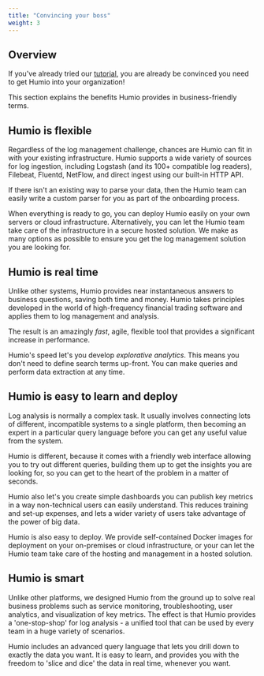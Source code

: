 ```yaml
---
title: "Convincing your boss"
weight: 3
---
```



## Overview

If you've already tried our [tutorial](/getting_started/tutorial/), you are already be convinced you need to get Humio into your organization!

This section explains the benefits Humio provides in business-friendly terms.

## Humio is **flexible**

Regardless of the log management challenge, chances are Humio can fit in with your existing infrastructure. Humio supports a wide variety of sources for log ingestion, including Logstash (and its 100+ compatible log readers), Filebeat, Fluentd, NetFlow, and direct ingest using our built-in HTTP API.

If there isn't an existing way to parse your data, then the Humio team can easily write a custom parser for you as part of the onboarding process.

When everything is ready to go, you can deploy Humio easily on your own servers or cloud infrastructure. Alternatively, you can let the Humio team take care of the infrastructure in a secure hosted solution. We make as many options as possible to ensure you get the log management solution you are looking for.

## Humio is **real time**

Unlike other systems, Humio provides near instantaneous answers to business questions, saving both time and money. Humio takes principles developed in the world of high-frequency financial trading software and applies them to log management and analysis.

The result is an amazingly *fast*, agile, flexible tool that provides a significant increase in performance.

Humio's speed let's you develop *explorative analytics*. This means you don't need to define search terms up-front. You can make queries and perform data extraction at any time.

## Humio is **easy to learn and deploy**

Log analysis is normally a complex task. It usually involves connecting lots of different, incompatible systems to a single platform, then becoming an expert in a particular query language before you can get any useful value from the system.

Humio is different, because it comes with a friendly web interface allowing you to try out different queries, building them up to get the insights you are looking for, so you can get to the heart of the problem in a matter of seconds.

Humio also let's you create simple dashboards you can publish key metrics in a way non-technical users can easily understand. This reduces training and set-up expenses, and lets a wider variety of users take advantage of the power of big data.

Humio is also easy to deploy. We provide self-contained Docker images for deployment on your on-premises or cloud infrastructure, or your can let the Humio team take care of the hosting and management in a hosted solution.

<!--
## Humio is **scalable**

We designed Humio to scale to deal with huge volumes of data without breaking a sweat (or your wallet).

Our licensing model lets you choose the scale of solution that fits your needs. We price the system using an annual subscription rate based on the amount of data that you plan to ingest per day.

The Humio team stands behind the product, and can advise on the best deployment model for your use case.
-->

## Humio is **smart**

Unlike other platforms, we designed Humio from the ground up to solve real business problems such as service monitoring, troubleshooting, user analytics, and visualization of key metrics. The effect is that Humio provides a 'one-stop-shop' for log analysis - a unified tool that can be used by every team in a huge variety of scenarios.

Humio includes an advanced query language that lets you drill down to exactly the data you want. It is easy to learn, and provides you with the freedom to 'slice and dice' the data in real time, whenever you want.
